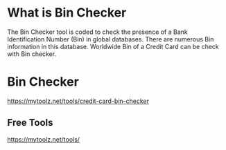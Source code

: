 # What is Bin Checker
The Bin Checker tool is coded to check the presence of a Bank Identification Number (Bin) in global databases. There are numerous Bin information in this database. Worldwide Bin of a Credit Card can be check with Bin checker.

# Bin Checker
https://mytoolz.net/tools/credit-card-bin-checker

## Free Tools
https://mytoolz.net/tools/
